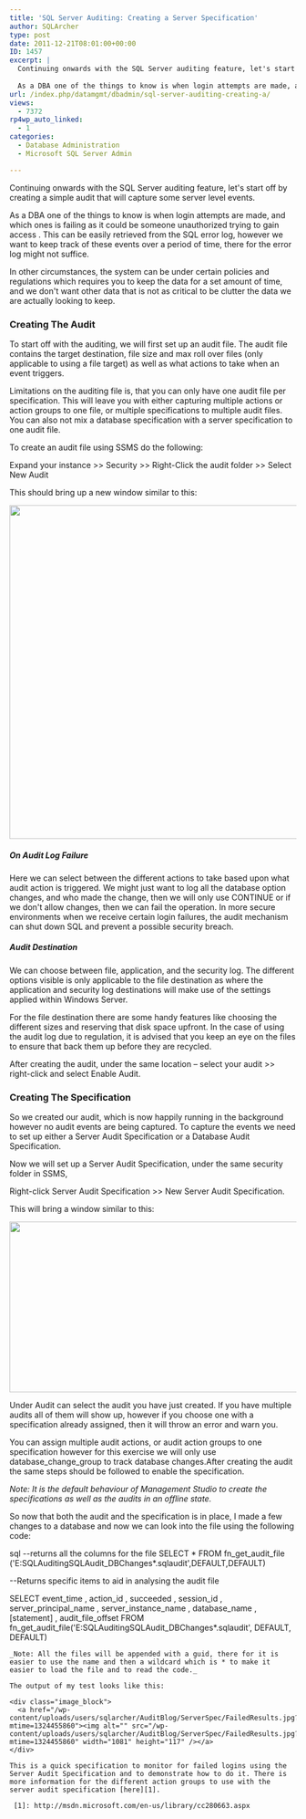 ```yaml
---
title: 'SQL Server Auditing: Creating a Server Specification'
author: SQLArcher
type: post
date: 2011-12-21T08:01:00+00:00
ID: 1457
excerpt: |
  Continuing onwards with the SQL Server auditing feature, let's start off by creating a simple audit that will capture some server level events.
  
  As a DBA one of the things to know is when login attempts are made, and which ones is failing as it could&hellip;
url: /index.php/datamgmt/dbadmin/sql-server-auditing-creating-a/
views:
  - 7372
rp4wp_auto_linked:
  - 1
categories:
  - Database Administration
  - Microsoft SQL Server Admin

---
```

Continuing onwards with the SQL Server auditing feature, let's start off by creating a simple audit that will capture some server level events.

As a DBA one of the things to know is when login attempts are made, and which ones is failing as it could be someone unauthorized trying to gain access . This can be easily retrieved from the SQL error log, however we want to keep track of these events over a period of time, there for the error log might not suffice.

In other circumstances, the system can be under certain policies and regulations which requires you to keep the data for a set amount of time, and we don't want other data that is not as critical to be clutter the data we are actually looking to keep.

### Creating The Audit

To start off with the auditing, we will first set up an audit file. The audit file contains the target destination, file size and max roll over files (only applicable to using a file target) as well as what actions to take when an event triggers.

Limitations on the auditing file is, that you can only have one audit file per specification. This will leave you with either capturing multiple actions or action groups to one file, or multiple specifications to multiple audit files. You can also not mix a database specification with a server specification to one audit file.

To create an audit file using SSMS do the following:

Expand your instance >> Security >> Right-Click the audit folder >> Select New Audit

This should bring up a new window similar to this:

<div class="image_block">
  <a href="/wp-content/uploads/users/sqlarcher/AuditBlog/ServerSpec/Audit.jpg?mtime=1324455850"><img alt="" src="/wp-content/uploads/users/sqlarcher/AuditBlog/ServerSpec/Audit.jpg?mtime=1324455850" width="651" height="585" /></a>
</div>

##### On Audit Log Failure

Here we can select between the different actions to take based upon what audit action is triggered. We might just want to log all the database option changes, and who made the change, then we will only use CONTINUE or if we don't allow changes, then we can fail the operation. In more secure environments when we receive certain login failures, the audit mechanism can shut down SQL and prevent a possible security breach.

##### Audit Destination

We can choose between file, application, and the security log. The different options visible is only applicable to the file destination as where the application and security log destinations will make use of the settings applied within Windows Server.

For the file destination there are some handy features like choosing the different sizes and reserving that disk space upfront. In the case of using the audit log due to regulation, it is advised that you keep an eye on the files to ensure that back them up before they are recycled.

After creating the audit, under the same location &#8211; select your audit >> right-click and select Enable Audit.

### Creating The Specification

So we created our audit, which is now happily running in the background however no audit events are being captured. To capture the events we need to set up either a Server Audit Specification or a Database Audit Specification.

Now we will set up a Server Audit Specification, under the same security folder in SSMS,

Right-click Server Audit Specification >> New Server Audit Specification.

This will bring a window similar to this:

<div class="image_block">
  <a href="/wp-content/uploads/users/sqlarcher/AuditBlog/ServerSpec/Specification.jpg?mtime=1324455868"><img alt="" src="/wp-content/uploads/users/sqlarcher/AuditBlog/ServerSpec/Specification.jpg?mtime=1324455868" width="844" height="299" /></a>
</div>

Under Audit can select the audit you have just created. If you have multiple audits all of them will show up, however if you choose one with a specification already assigned, then it will throw an error and warn you.

You can assign multiple audit actions, or audit action groups to one specification however for this exercise we will only use database\_change\_group to track database changes.After creating the audit the same steps should be followed to enable the specification.

_Note: It is the default behaviour of Management Studio to create the specifications as well as the audits in an offline state._

So now that both the audit and the specification is in place, I made a few changes to a database and now we can look into the file using the following code:

sql
--returns all the columns for the file
SELECT * FROM fn_get_audit_file ('E:SQLAuditingSQLAudit_DBChanges*.sqlaudit',DEFAULT,DEFAULT)

--Returns specific items to aid in analysing the audit file

SELECT  event_time ,
        action_id ,
        succeeded ,
        session_id ,
        server_principal_name ,
        server_instance_name ,
        database_name ,
        [statement] ,
        audit_file_offset
FROM    fn_get_audit_file('E:SQLAuditingSQLAudit_DBChanges*.sqlaudit',
                          DEFAULT, DEFAULT)
```
_Note: All the files will be appended with a guid, there for it is easier to use the name and then a wildcard which is * to make it easier to load the file and to read the code._

The output of my test looks like this:

<div class="image_block">
  <a href="/wp-content/uploads/users/sqlarcher/AuditBlog/ServerSpec/FailedResults.jpg?mtime=1324455860"><img alt="" src="/wp-content/uploads/users/sqlarcher/AuditBlog/ServerSpec/FailedResults.jpg?mtime=1324455860" width="1081" height="117" /></a>
</div>

This is a quick specification to monitor for failed logins using the Server Audit Specification and to demonstrate how to do it. There is more information for the different action groups to use with the server audit specification [here][1].

 [1]: http://msdn.microsoft.com/en-us/library/cc280663.aspx